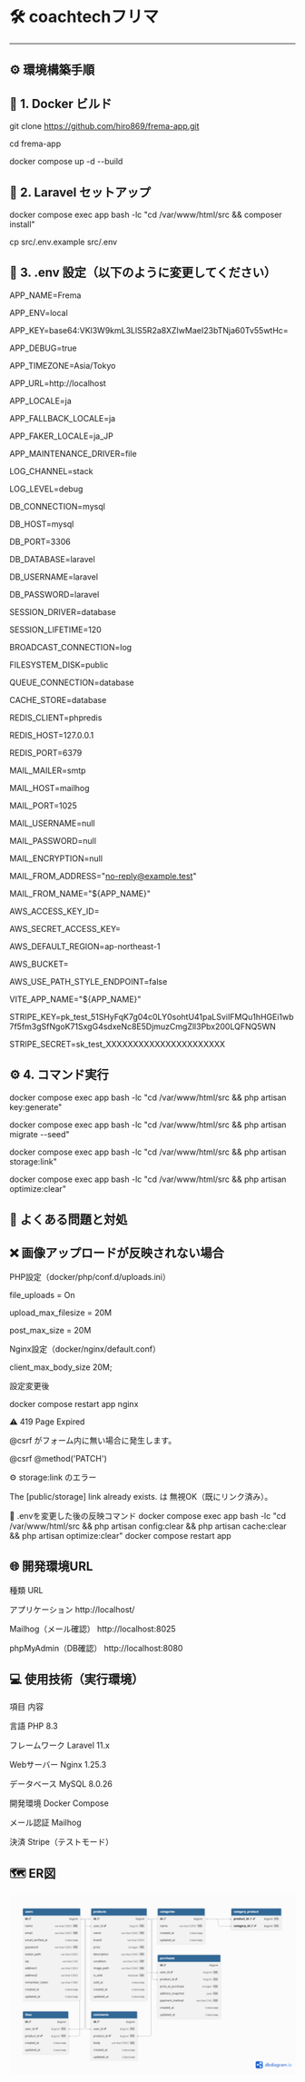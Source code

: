 # 🛠️ coachtechフリマ

---

## ⚙️ 環境構築手順

## 🐳 1. Docker ビルド
git clone https://github.com/hiro869/frema-app.git

cd frema-app

docker compose up -d --build

## 🌱 2. Laravel セットアップ

docker compose exec app bash -lc "cd /var/www/html/src && composer install"

cp src/.env.example src/.env

## 🧾 3. .env 設定（以下のように変更してください）

APP_NAME=Frema

APP_ENV=local

APP_KEY=base64:VKl3W9kmL3LlS5R2a8XZIwMaeI23bTNja60Tv55wtHc=

APP_DEBUG=true

APP_TIMEZONE=Asia/Tokyo

APP_URL=http://localhost

APP_LOCALE=ja

APP_FALLBACK_LOCALE=ja

APP_FAKER_LOCALE=ja_JP

APP_MAINTENANCE_DRIVER=file

LOG_CHANNEL=stack

LOG_LEVEL=debug

DB_CONNECTION=mysql

DB_HOST=mysql

DB_PORT=3306

DB_DATABASE=laravel

DB_USERNAME=laravel

DB_PASSWORD=laravel

SESSION_DRIVER=database

SESSION_LIFETIME=120

BROADCAST_CONNECTION=log

FILESYSTEM_DISK=public

QUEUE_CONNECTION=database

CACHE_STORE=database

REDIS_CLIENT=phpredis

REDIS_HOST=127.0.0.1

REDIS_PORT=6379

MAIL_MAILER=smtp

MAIL_HOST=mailhog

MAIL_PORT=1025

MAIL_USERNAME=null

MAIL_PASSWORD=null

MAIL_ENCRYPTION=null

MAIL_FROM_ADDRESS="no-reply@example.test"

MAIL_FROM_NAME="${APP_NAME}"

AWS_ACCESS_KEY_ID=

AWS_SECRET_ACCESS_KEY=

AWS_DEFAULT_REGION=ap-northeast-1

AWS_BUCKET=

AWS_USE_PATH_STYLE_ENDPOINT=false

VITE_APP_NAME="${APP_NAME}"

STRIPE_KEY=pk_test_51SHyFqK7g04c0LY0sohtU41paLSviIFMQu1hHGEi1wb7f5fm3gSfNgoK71SxgG4sdxeNc8E5DjmuzCmgZll3Pbx200LQFNQ5WN

STRIPE_SECRET=sk_test_XXXXXXXXXXXXXXXXXXXXXX

## ⚙️ 4. コマンド実行

docker compose exec app bash -lc "cd /var/www/html/src && php artisan key:generate"

docker compose exec app bash -lc "cd /var/www/html/src && php artisan migrate --seed"

docker compose exec app bash -lc "cd /var/www/html/src && php artisan storage:link"

docker compose exec app bash -lc "cd /var/www/html/src && php artisan optimize:clear"

## 🧩 よくある問題と対処

## ❌ 画像アップロードが反映されない場合

PHP設定（docker/php/conf.d/uploads.ini）

file_uploads = On

upload_max_filesize = 20M

post_max_size = 20M

Nginx設定（docker/nginx/default.conf）

client_max_body_size 20M;

設定変更後

docker compose restart app nginx

⚠️ 419 Page Expired

@csrf がフォーム内に無い場合に発生します。

<form action="{{ route('profile.update') }}" method="POST" enctype="multipart/form-data">
  @csrf
  @method('PATCH')
</form>

⚙️ storage:link のエラー

The [public/storage] link already exists. は 無視OK（既にリンク済み）。

🧠 .envを変更した後の反映コマンド
docker compose exec app bash -lc "cd /var/www/html/src && php artisan config:clear && php artisan cache:clear && php artisan optimize:clear"
docker compose restart app

## 🌐 開発環境URL

種類	URL

アプリケーション	http://localhost/

Mailhog（メール確認）	http://localhost:8025

phpMyAdmin（DB確認）	http://localhost:8080

## 💻 使用技術（実行環境）

項目	内容

言語	PHP 8.3

フレームワーク	Laravel 11.x

Webサーバー	Nginx 1.25.3

データベース	MySQL 8.0.26

開発環境	Docker Compose

メール認証	Mailhog

決済	Stripe（テストモード）

## 🗺 ER図

![ER図](src/public/images/er_diagram.png)
